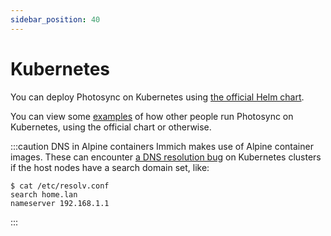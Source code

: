 ```yaml
---
sidebar_position: 40
---
```


# Kubernetes

You can deploy  Photosync  on Kubernetes using [the official Helm chart](https://github.com/wonderkidshihab/photo-backup-charts/blob/main/README.md).

You can view some [examples](https://kubesearch.dev/#/immich) of how other people run  Photosync  on Kubernetes, using the official chart or otherwise.

:::caution DNS in Alpine containers
Immich makes use of Alpine container images. These can encounter [a DNS resolution bug](https://stackoverflow.com/a/65593511) on Kubernetes clusters if the host
nodes have a search domain set, like:

```
$ cat /etc/resolv.conf
search home.lan
nameserver 192.168.1.1
```

:::
